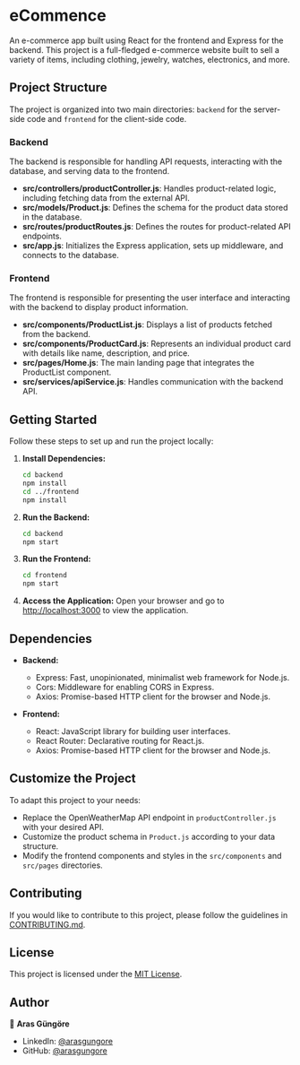 # eCommence
An e-commerce app built using React for the frontend and Express for the backend. This project is a full-fledged e-commerce website built to sell a variety of items, including clothing, jewelry, watches, electronics, and more.



## Project Structure

The project is organized into two main directories: `backend` for the server-side code and `frontend` for the client-side code.


### Backend

The backend is responsible for handling API requests, interacting with the database, and serving data to the frontend.

- **src/controllers/productController.js**: Handles product-related logic, including fetching data from the external API.
- **src/models/Product.js**: Defines the schema for the product data stored in the database.
- **src/routes/productRoutes.js**: Defines the routes for product-related API endpoints.
- **src/app.js**: Initializes the Express application, sets up middleware, and connects to the database.


### Frontend

The frontend is responsible for presenting the user interface and interacting with the backend to display product information.

- **src/components/ProductList.js**: Displays a list of products fetched from the backend.
- **src/components/ProductCard.js**: Represents an individual product card with details like name, description, and price.
- **src/pages/Home.js**: The main landing page that integrates the ProductList component.
- **src/services/apiService.js**: Handles communication with the backend API.



## Getting Started

Follow these steps to set up and run the project locally:

1. **Install Dependencies:**
   ```bash
   cd backend
   npm install
   cd ../frontend
   npm install
   ```

2. **Run the Backend:**
   ```bash
   cd backend
   npm start
   ```

3. **Run the Frontend:**
   ```bash
   cd frontend
   npm start
   ```

4. **Access the Application:**
   Open your browser and go to [http://localhost:3000](http://localhost:3000) to view the application.



## Dependencies

- **Backend:**
  - Express: Fast, unopinionated, minimalist web framework for Node.js.
  - Cors: Middleware for enabling CORS in Express.
  - Axios: Promise-based HTTP client for the browser and Node.js.

- **Frontend:**
  - React: JavaScript library for building user interfaces.
  - React Router: Declarative routing for React.js.
  - Axios: Promise-based HTTP client for the browser and Node.js.



## Customize the Project

To adapt this project to your needs:

- Replace the OpenWeatherMap API endpoint in `productController.js` with your desired API.
- Customize the product schema in `Product.js` according to your data structure.
- Modify the frontend components and styles in the `src/components` and `src/pages` directories.



## Contributing

If you would like to contribute to this project, please follow the guidelines in [CONTRIBUTING.md](CONTRIBUTING.md).



## License

This project is licensed under the [MIT License](LICENSE).



## Author

👤 **Aras Güngöre**

- LinkedIn: [@arasgungore](https://www.linkedin.com/in/arasgungore)
- GitHub: [@arasgungore](https://github.com/arasgungore)
